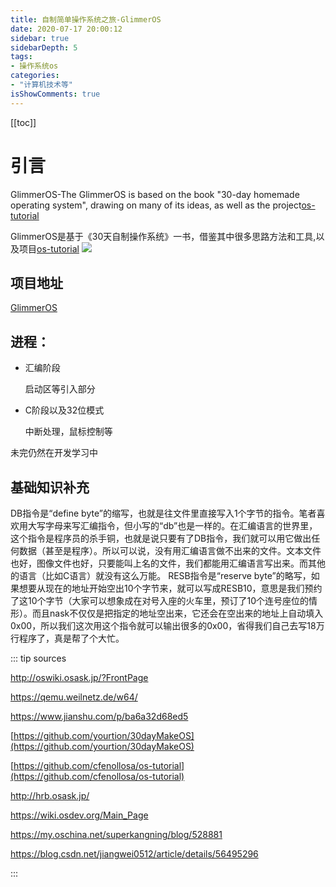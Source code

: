 ```yaml
---
title: 自制简单操作系统之旅-GlimmerOS
date: 2020-07-17 20:00:12
sidebar: true
sidebarDepth: 5
tags: 
- 操作系统os
categories:
- "计算机技术等"
isShowComments: true
---
```


[[toc]]
# 引言
GlimmerOS-The GlimmerOS is based on the book "30-day homemade operating system", drawing on many of its ideas, as well as the project[os-tutorial](https://github.com/cfenollosa/os-tutorial)<br>

GlimmerOS是基于《30天自制操作系统》一书，借鉴其中很多思路方法和工具,以及项目[os-tutorial](https://github.com/cfenollosa/os-tutorial)
![](/img/cs/os/1.JPG)


## 项目地址

[GlimmerOS](https://github.com/LJoson/GlimmerOS)

## 进程：

- 汇编阶段

  启动区等引入部分

- C阶段以及32位模式

  中断处理，鼠标控制等

未完仍然在开发学习中

## 基础知识补充

DB指令是“define byte”的缩写，也就是往文件里直接写入1个字节的指令。笔者喜欢用大写字母来写汇编指令，但小写的“db”也是一样的。在汇编语言的世界里，这个指令是程序员的杀手铜，也就是说只要有了DB指令，我们就可以用它做出任何数据（甚至是程序）。所以可以说，没有用汇编语言做不出来的文件。文本文件也好，图像文件也好，只要能叫上名的文件，我们都能用汇编语言写出来。而其他的语言（比如C语言）就没有这么万能。
RESB指令是“reserve byte”的略写，如果想要从现在的地址开始空出10个字节来，就可以写成RESB10，意思是我们预约了这10个字节（大家可以想象成在对号入座的火车里，预订了10个连号座位的情形）。而且nask不仅仅是把指定的地址空出来，它还会在空出来的地址上自动填入0x00，所以我们这次用这个指令就可以输出很多的0x00，省得我们自己去写18万行程序了，真是帮了个大忙。


::: tip sources

http://oswiki.osask.jp/?FrontPage

https://qemu.weilnetz.de/w64/

https://www.jianshu.com/p/ba6a32d68ed5

[https://github.com/yourtion/30dayMakeOS](https://github.com/yourtion/30dayMakeOS)

[https://github.com/cfenollosa/os-tutorial](https://github.com/cfenollosa/os-tutorial)

http://hrb.osask.jp/

https://wiki.osdev.org/Main_Page

https://my.oschina.net/superkangning/blog/528881

https://blog.csdn.net/jiangwei0512/article/details/56495296

:::